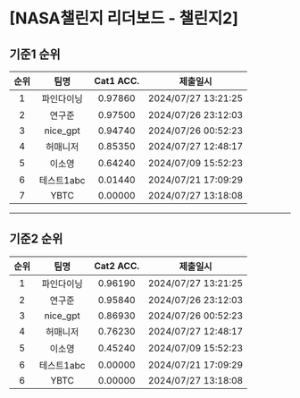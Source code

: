 # [NASA챌린지 리더보드 - 챌린지2]
## 기준1 순위
| 순위 | 팀명 | Cat1 ACC. | 제출일시 |
|:----:|:----:|:-----:|:----:|
| 1 | 파인다이닝 | 0.97860 | 2024/07/27 13:21:25 |
| 2 | 연구준 | 0.97500 | 2024/07/26 23:12:03 |
| 3 | nice_gpt | 0.94740 | 2024/07/26 00:52:23 |
| 4 | 허매니저 | 0.85350 | 2024/07/27 12:48:17 |
| 5 | 이소영 | 0.64240 | 2024/07/09 15:52:23 |
| 6 | 테스트1abc | 0.01440 | 2024/07/21 17:09:29 |
| 7 | YBTC | 0.00000 | 2024/07/27 13:18:08 |
___
## 기준2 순위
| 순위 | 팀명 | Cat2 ACC. | 제출일시 |
|:----:|:----:|:-----:|:----:|
| 1 | 파인다이닝 | 0.96190 | 2024/07/27 13:21:25 |
| 2 | 연구준 | 0.95840 | 2024/07/26 23:12:03 |
| 3 | nice_gpt | 0.86930 | 2024/07/26 00:52:23 |
| 4 | 허매니저 | 0.76230 | 2024/07/27 12:48:17 |
| 5 | 이소영 | 0.45240 | 2024/07/09 15:52:23 |
| 6 | 테스트1abc | 0.00000 | 2024/07/21 17:09:29 |
| 6 | YBTC | 0.00000 | 2024/07/27 13:18:08 |
